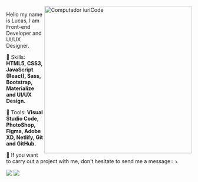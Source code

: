
<img src="https://raw.githubusercontent.com/MicaelliMedeiros/micaellimedeiros/master/image/computer-illustration.png" min-width="400px" max-width="400px" width="400px" align="right" alt="Computador iuriCode">

<p align="left"> 
Hello my name is Lucas, I am Front-end Developer and UI/UX Designer. 
</p>

<p align="left">
  🦄 Skills: <strong>HTML5, CSS3, JavaScript (React), Sass, Bootstrap, Materialize and UI/UX Design.</strong>
</p>

<p align="left">
  💼 Tools: <strong>Visual Studio Code, PhotoShop, Figma, Adobe XD, Netlify, Git and GitHub.</strong>
</p>

<p align="left">
  💌 If you want to carry out a project with me, don't hesitate to send me a message:: ⤵️
</p>

<p align="left">
 
  <a href="https://www.linkedin.com/in/lugarcia94/" alt="Linkedin">
  <img src="https://img.shields.io/badge/-Linkedin-0e76a8?style=flat-square&logo=Linkedin&logoColor=white&link=https://www.linkedin.com/in/lugarcia94/" /></a>

  <a href="https://api.whatsapp.com/send?phone=5514996364096" alt="WhatsApp">
  <img src="https://img.shields.io/badge/-WhatsApp-25d366?style=flat-square&labelColor=25d366&logo=whatsapp&logoColor=white&link=https://api.whatsapp.com/send?phone=5514996364096"/></a>

 
</p>  
